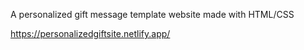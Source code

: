 A personalized gift message template website made with HTML/CSS

https://personalizedgiftsite.netlify.app/
